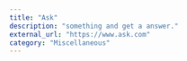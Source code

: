 ```yaml
---
title: "Ask"
description: "something and get a answer."
external_url: "https://www.ask.com"
category: "Miscellaneous"
---
```

